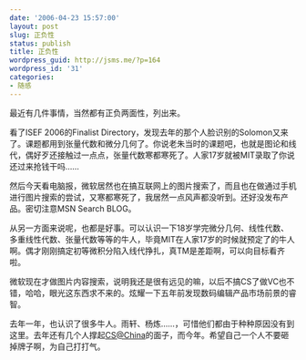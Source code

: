 ```yaml
---
date: '2006-04-23 15:57:00'
layout: post
slug: 正负性
status: publish
title: 正负性
wordpress_guid: http://jsms.me/?p=164
wordpress_id: '31'
categories:
- 随感
---
```


最近有几件事情，当然都有正负两面性，列出来。


看了ISEF 2006的Finalist Directory，发现去年的那个人脸识别的Solomon又来了。课题都用到张量代数和微分几何了。你说老朱当时的课题吧，也就是图论和线代，偶好歹还接触过一点点，张量代数寒都寒死了。人家17岁就被MIT录取了你说还过来抢钱干吗……


然后今天看电脑报，微软居然也在搞互联网上的图片搜索了，而且也在做通过手机进行图片搜索的尝试，又寒都寒死了，我居然一点风声都没听到。还好没发布产品。密切注意MSN Search BLOG。


从另一方面来说呢，也都是好事。可以认识一下18岁学完微分几何、线性代数、多重线性代数、张量代数等等的牛人，毕竟MIT在人家17岁的时候就预定了的牛人啊。偶才刚刚搞定初等微积分陷入线代挣扎，真TM是差距啊，可以向目标看齐啦。


微软现在才做图片内容搜索，说明我还是很有远见的嘛，以后不搞CS了做VC也不错，哈哈，眼光这东西求不来的。炫耀一下五年前发现数码编辑产品市场前景的睿智。


去年一年，也认识了很多牛人。雨轩、杨炼……，可惜他们都由于种种原因没有到这里。去年还有几个人撑起[CS@China](mailto:CS@China)的面子，而今年。希望自己一个人不要砸掉牌子啊，为自己打打气。

